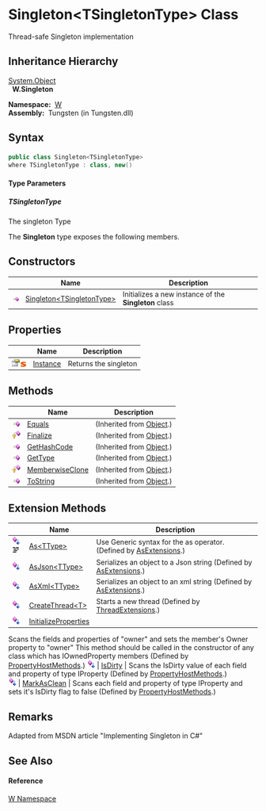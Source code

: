 Singleton&lt;TSingletonType> Class
==================================
  Thread-safe Singleton implementation


Inheritance Hierarchy
---------------------
[System.Object][1]  
  **W.Singleton<TSingletonType>**  

  **Namespace:**  [W][2]  
  **Assembly:**  Tungsten (in Tungsten.dll)

Syntax
------

```csharp
public class Singleton<TSingletonType>
where TSingletonType : class, new()

```

#### Type Parameters

##### *TSingletonType*
The singleton Type

The **Singleton<TSingletonType>** type exposes the following members.


Constructors
------------

                 | Name                              | Description                                                           
---------------- | --------------------------------- | --------------------------------------------------------------------- 
![Public method] | [Singleton&lt;TSingletonType>][3] | Initializes a new instance of the **Singleton<TSingletonType>** class 


Properties
----------

                                   | Name          | Description           
---------------------------------- | ------------- | --------------------- 
![Public property]![Static member] | [Instance][4] | Returns the singleton 


Methods
-------

                    | Name                 | Description                   
------------------- | -------------------- | ----------------------------- 
![Public method]    | [Equals][5]          | (Inherited from [Object][1].) 
![Protected method] | [Finalize][6]        | (Inherited from [Object][1].) 
![Public method]    | [GetHashCode][7]     | (Inherited from [Object][1].) 
![Public method]    | [GetType][8]         | (Inherited from [Object][1].) 
![Protected method] | [MemberwiseClone][9] | (Inherited from [Object][1].) 
![Public method]    | [ToString][10]       | (Inherited from [Object][1].) 


Extension Methods
-----------------

                                          | Name                       | Description                                                                                                                                                                                                                      
----------------------------------------- | -------------------------- | -------------------------------------------------------------------------------------------------------------------------------------------------------------------------------------------------------------------------------- 
![Public Extension Method]![Code example] | [As&lt;TType>][11]         | Use Generic syntax for the as operator. (Defined by [AsExtensions][12].)                                                                                                                                                         
![Public Extension Method]                | [AsJson&lt;TType>][13]     | Serializes an object to a Json string (Defined by [AsExtensions][12].)                                                                                                                                                           
![Public Extension Method]                | [AsXml&lt;TType>][14]      | Serializes an object to an xml string (Defined by [AsExtensions][12].)                                                                                                                                                           
![Public Extension Method]                | [CreateThread&lt;T>][15]   | Starts a new thread (Defined by [ThreadExtensions][16].)                                                                                                                                                                         
![Public Extension Method]                | [InitializeProperties][17] | 
Scans the fields and properties of "owner" and sets the member's Owner property to "owner" This method should be called in the constructor of any class which has IOwnedProperty members
 (Defined by [PropertyHostMethods][18].) 
![Public Extension Method]                | [IsDirty][19]              | 
Scans the IsDirty value of each field and property of type IProperty
 (Defined by [PropertyHostMethods][18].)                                                                                                                 
![Public Extension Method]                | [MarkAsClean][20]          | 
Scans each field and property of type IProperty and sets it's IsDirty flag to false
 (Defined by [PropertyHostMethods][18].)                                                                                                  


Remarks
-------
Adapted from MSDN article "Implementing Singleton in C#"

See Also
--------

#### Reference
[W Namespace][2]  

[1]: http://msdn.microsoft.com/en-us/library/e5kfa45b
[2]: ../README.md
[3]: _ctor.md
[4]: Instance.md
[5]: http://msdn.microsoft.com/en-us/library/bsc2ak47
[6]: http://msdn.microsoft.com/en-us/library/4k87zsw7
[7]: http://msdn.microsoft.com/en-us/library/zdee4b3y
[8]: http://msdn.microsoft.com/en-us/library/dfwy45w9
[9]: http://msdn.microsoft.com/en-us/library/57ctke0a
[10]: http://msdn.microsoft.com/en-us/library/7bxwbwt2
[11]: ../AsExtensions/As__1.md
[12]: ../AsExtensions/README.md
[13]: ../AsExtensions/AsJson__1.md
[14]: ../AsExtensions/AsXml__1.md
[15]: ../../W.Threading/ThreadExtensions/CreateThread__1.md
[16]: ../../W.Threading/ThreadExtensions/README.md
[17]: ../PropertyHostMethods/InitializeProperties.md
[18]: ../PropertyHostMethods/README.md
[19]: ../PropertyHostMethods/IsDirty.md
[20]: ../PropertyHostMethods/MarkAsClean.md
[Public method]: ../../_icons/pubmethod.gif "Public method"
[Public property]: ../../_icons/pubproperty.gif "Public property"
[Static member]: ../../_icons/static.gif "Static member"
[Protected method]: ../../_icons/protmethod.gif "Protected method"
[Public Extension Method]: ../../_icons/pubextension.gif "Public Extension Method"
[Code example]: ../../_icons/CodeExample.png "Code example"